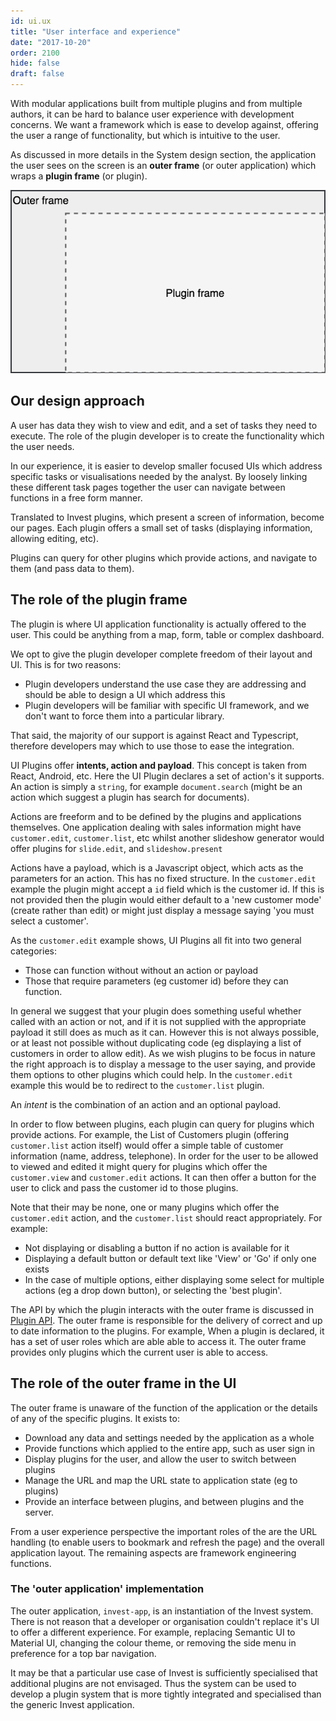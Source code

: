 ```yaml
---
id: ui.ux
title: "User interface and experience"
date: "2017-10-20"
order: 2100
hide: false
draft: false
---
```


With modular applications built from multiple plugins and from multiple authors, it can be hard to balance user experience with development concerns. We want a framework which is ease to develop against, offering the user a range of functionality, but which is intuitive to the user.

As discussed in more details in the System design section, the application the user sees on the screen is an **outer frame** (or outer application) which wraps a **plugin frame** (or plugin).

![Invest UI frames](assets/images/ui-frames.png)

## Our design approach

A user has data they wish to view and edit, and a set of tasks they need to execute. The role of the plugin developer is to create the functionality which the user needs.

In our experience, it is easier to develop smaller focused UIs which address specific tasks or visualisations needed by the analyst. By loosely linking these different task pages together the user can navigate between functions in a free form manner.

Translated to Invest plugins, which present a screen of information, become our pages. Each plugin offers a small set of tasks (displaying information, allowing editing, etc).

Plugins can query for other plugins which provide actions, and navigate to them (and pass data to them).


## The role of the plugin frame

The plugin is where UI application functionality is actually offered to the user. This could be anything from a map, form, table or complex dashboard. 

We opt to give the plugin developer complete freedom of their layout and UI. This is for two reasons:

* Plugin developers understand the use case they are addressing and should be able to design a UI which address this
* Plugin developers will be familiar with specific UI framework, and we don't want to force them into a particular library.

That said, the majority of our support is against React and Typescript, therefore developers may which to use those to ease the integration.

UI Plugins offer **intents, action and payload**. This concept is taken from React, Android, etc. Here the UI Plugin declares a set of action's it supports. An action is simply a `string`, for example `document.search` (might be an action which suggest a plugin has search for documents).

Actions are freeform and to be defined by the plugins and applications themselves. One application dealing with sales information might have `customer.edit`, `customer.list`, etc whilst another slideshow generator would offer plugins for `slide.edit`, and `slideshow.present`

Actions have a payload, which is a Javascript object, which acts as the parameters for an action. This has no fixed structure. In the `customer.edit` example the plugin might accept a `id` field which is the customer id. If this is not provided then the plugin would either default to a 'new customer mode' (create rather than edit) or might just display a message saying 'you must select a customer'.

As the `customer.edit` example shows, UI Plugins all fit into two general categories:

* Those can function without without an action or payload
* Those that require parameters (eg customer id) before they can function.

In general we suggest that your plugin does something useful whether called with an action or not, and if it is not supplied with the appropriate payload it still does as much as it can. However this is not always possible, or at least not possible without duplicating code (eg displaying a list of customers in order to allow edit). As we wish plugins to be focus in nature the right approach is to display a message to the user saying, and provide them options to other plugins which could help. In the `customer.edit` example this would be to redirect to the `customer.list` plugin.

An *intent* is the combination of an action and an optional payload.

In order to flow between plugins, each plugin can query for plugins which provide actions. For example, the List of Customers plugin (offering `customer.list` action itself) would offer a simple table of customer information (name, address, telephone). In order for the user to be allowed to viewed and edited it might query for plugins which offer the `customer.view` and `customer.edit` actions. It can then offer a button for the user to click and pass the customer id to those plugins.

Note that their may be none, one or many plugins which offer the `customer.edit` action, and the `customer.list` should react appropriately. For example:

* Not displaying or disabling a button if no action is available for it
* Displaying a default button or default text like 'View' or 'Go' if only one exists
* In the case of multiple options, either displaying some select for multiple actions (eg a drop down button), or selecting the 'best plugin'.

The API by which the plugin interacts with the outer frame is discussed in [Plugin API](ui.system-plugin.html). The outer frame is responsible for the delivery of correct and up to date information to the plugins. For example, When a plugin is declared, it has a set of user roles which are able able to access it. The outer frame provides only plugins which the current user is able to access.

## The role of the outer frame in the UI

The outer frame is unaware of the function of the application or the details of any of the specific plugins. It exists to:

* Download any data and settings needed by the application as a whole
* Provide functions which applied to the entire app, such as user sign in
* Display plugins for the user, and allow the user to switch between plugins
* Manage the URL and map the URL state to application state (eg to plugins)
* Provide an interface between plugins, and between plugins and the server.

From a user experience perspective the important roles of the are the URL handling (to enable users to bookmark and refresh the page) and the overall application layout. The remaining aspects are framework engineering functions.


### The 'outer application' implementation

The outer application, `invest-app`, is an instantiation of the Invest system. There is not reason that a developer or organisation couldn't replace it's UI to offer a different experience. For example, replacing Semantic UI to Material UI, changing the colour theme, or removing the side menu in preference for a top bar navigation.

It may be that a particular use case of Invest is sufficiently specialised that additional plugins are not envisaged. Thus the system can be used to develop a plugin system that is more tightly integrated and specialised than the generic Invest application.

